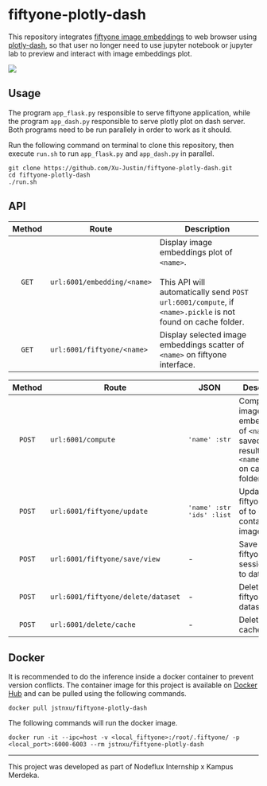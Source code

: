 # fiftyone-plotly-dash

This repository integrates [fiftyone image embeddings](https://voxel51.com/docs/fiftyone/tutorials/image_embeddings.html) to web browser using [plotly-dash](https://plotly.com/dash/), so that user no longer need to use jupyter notebook or jupyter lab to preview and interact with image embeddings plot.

<img src="resources/demo.gif"/>

## Usage

The program `app_flask.py` responsible to serve fiftyone application, while the program `app_dash.py` responsible to serve plotly plot on dash server. Both programs need to be run parallely in order to work as it should.

Run the following command on terminal to clone this repository, then execute `run.sh` to run `app_flask.py` and `app_dash.py` in parallel.

```
git clone https://github.com/Xu-Justin/fiftyone-plotly-dash.git
cd fiftyone-plotly-dash
./run.sh
```

## API

|   Method   |               Route               |                                                                                            Description                                                                                            |
|:----------:|-----------------------------------|---------------------------------------------------------------------------------------------------------------------------------------------------------------------------------------------------|
|   `GET`    | `url:6001/embedding/<name>`       | Display image embeddings plot of `<name>`. <br> <br> This API will automatically send `POST` `url:6001/compute`, if `<name>.pickle` is not found on cache folder.                                 |                   
|   `GET`    | `url:6001/fiftyone/<name>`        | Display selected image embeddings scatter of `<name>` on fiftyone interface.                            

|   Method   |               Route               |                                JSON                                |                                                                                               Description                                                                                               |
|:----------:|-----------------------------------|--------------------------------------------------------------------|---------------------------------------------------------------------------------------------------------------------------------------------------------------------------------------------------------|
|   `POST`   | `url:6001/compute`                | <pre>'name' :str</pre>                                             | Compute image embeddings of `<name>` and saved the result to `<name>.pickle` on cache folder.                                                                                                           |
|   `POST`   | `url:6001/fiftyone/update`        | <pre>'name' :str<br>'ids'  :list</pre>                             | Update fiftyone view of <name> to only contains <ids> images.                                                                                                                                           |
|   `POST`   | `url:6001/fiftyone/save/view`     | -                                                                  | Save current fiftyone session view to dataset.                                                                                                                                                          |
|   `POST`   | `url:6001/fiftyone/delete/dataset`| -                                                                  | Delete add fiftyone dataset.                                                                                                                                                                            |
|   `POST`   | `url:6001/delete/cache`           | -                                                                  | Delete all cache.                                                                                                                                                                                       |


## Docker

It is recommended to do the inference inside a docker container to prevent version conflicts. The container image for this project is available on  [Docker Hub](https://hub.docker.com/repository/docker/jstnxu/fiftyone-plotly-dash) and can be pulled using the following commands.

```
docker pull jstnxu/fiftyone-plotly-dash
```

The following commands will run the docker image.
  
```
docker run -it --ipc=host -v <local_fiftyone>:/root/.fiftyone/ -p <local_port>:6000-6003 --rm jstnxu/fiftyone-plotly-dash
```

---
  
This project was developed as part of Nodeflux Internship x Kampus Merdeka.